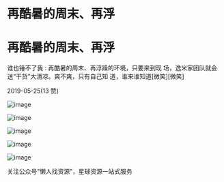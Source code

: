 # 再酷暑的周末、再浮

# 再酷暑的周末、再浮

谁也锤不了我 : 再酷暑的周末、再浮躁的环境，只要来到现 场，逸米家团队就会送“干货”大清凉。爽不爽，只有自己知 道，谁来谁知道[微笑][微笑]

2019-05-25(13 赞)

![image](img/Image_0402.png)

![image](img/Image_0412.png)

![image](img/Image_0422.png)

![image](img/Image_0433.png)

![image](img/Image_0442.png)

关注公众号"懒人找资源"，星球资源一站式服务